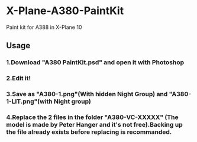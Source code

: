 # X-Plane-A380-PaintKit
Paint kit for A388 in X-Plane 10

## Usage
### 1.Download "A380 PaintKit.psd" and open it with Photoshop
### 2.Edit it!
### 3.Save as "A380-1.png"(With hidden Night Group) and "A380-1-LIT.png"(with Night group)
### 4.Replace the 2 files in the folder "A380-VC-XXXXX" (The model is made by Peter Hanger and it's not free).Backing up the file already exists before replacing is recommanded. 
